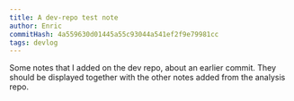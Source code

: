 ```yaml
---
title: A dev-repo test note
author: Enric
commitHash: 4a559630d01445a55c93044a541ef2f9e79981cc
tags: devlog
---
```

Some notes that I added on the dev repo, about an earlier commit. They should be displayed together with the other notes added from the analysis repo.